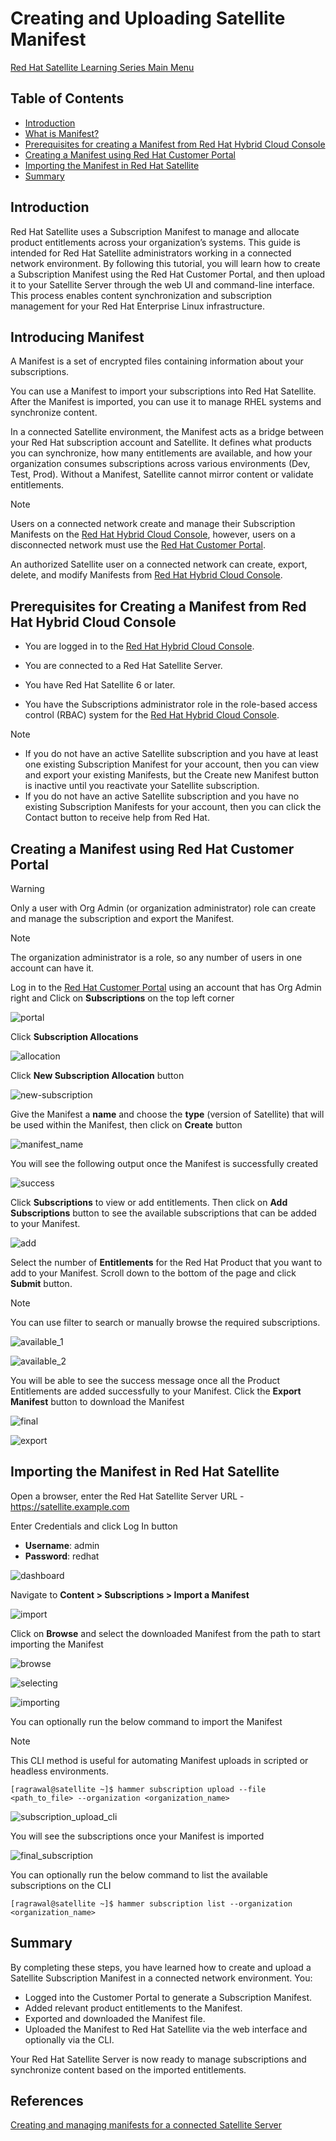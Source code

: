 # Creating and Uploading Satellite Manifest

[Red Hat Satellite Learning Series Main Menu](https://github.com/rajatagrawal1094/RedHatSatellite)

## Table of Contents
- [Introduction](#introduction)
- [What is Manifest?](#introducing-manifest)
- [Prerequisites for creating a Manifest from Red Hat Hybrid Cloud Console](#prerequisites-to-create-a-manifest-from-red-hat-hybrid-cloud-console)
- [Creating a Manifest using Red Hat Customer Portal](#creating-a-manifest-using-red-hat-customer-portal)
- [Importing the Manifest in Red Hat Satellite](#importing-the-manifest-in-red-hat-satellite)
- [Summary](#summary)

## Introduction

Red Hat Satellite uses a Subscription Manifest to manage and allocate product entitlements across your organization’s systems. This guide is intended for Red Hat Satellite administrators working in a connected network environment. By following this tutorial, you will learn how to create a Subscription Manifest using the Red Hat Customer Portal, and then upload it to your Satellite Server through the web UI and command-line interface. This process enables content synchronization and subscription management for your Red Hat Enterprise Linux infrastructure.


## Introducing Manifest

A Manifest is a set of encrypted files containing information about your subscriptions.

You can use a Manifest to import your subscriptions into Red Hat Satellite. After the Manifest is imported, you can use it to manage RHEL systems and synchronize content.

In a connected Satellite environment, the Manifest acts as a bridge between your Red Hat subscription account and Satellite. It defines what products you can synchronize, how many entitlements are available, and how your organization consumes subscriptions across various environments (Dev, Test, Prod). Without a Manifest, Satellite cannot mirror content or validate entitlements.

> [!NOTE]
> Users on a connected network create and manage their Subscription Manifests on the [Red Hat Hybrid Cloud Console](https://console.redhat.com), however, users on a disconnected network must use the [Red Hat Customer Portal](https://access.redhat.com).

An authorized Satellite user on a connected network can create, export, delete, and modify Manifests from [Red Hat Hybrid Cloud Console](https://console.redhat.com).

## Prerequisites for Creating a Manifest from Red Hat Hybrid Cloud Console

- You are logged in to the [Red Hat Hybrid Cloud Console](https://console.redhat.com).

- You are connected to a Red Hat Satellite Server.

- You have Red Hat Satellite 6 or later.

- You have the Subscriptions administrator role in the role-based access control (RBAC) system for the [Red Hat Hybrid Cloud Console](https://console.redhat.com).

> [!NOTE]
> - If you do not have an active Satellite subscription and you have at least one existing Subscription Manifest for your account, then you can view and export your existing Manifests, but the Create new Manifest button is inactive until you reactivate your Satellite subscription.
> - If you do not have an active Satellite subscription and you have no existing Subscription Manifests for your account, then you can click the Contact button to receive help from Red Hat.

## Creating a Manifest using Red Hat Customer Portal 

> [!WARNING]
> Only a user with Org Admin (or organization administrator) role can create and manage the subscription and export the Manifest.

> [!NOTE]
> The organization administrator is a role, so any number of users in one account can have it.

Log in to the [Red Hat Customer Portal](https://access.redhat.com) using an account that has Org Admin right and Click on **Subscriptions** on the top left corner

![portal](/images/1-portal.png)

Click **Subscription Allocations** 

![allocation](/images/2-allocation.png)

Click **New Subscription Allocation** button

![new-subscription](/images/3-new_subscription.png)

Give the Manifest a **name** and choose the **type** (version of Satellite) that will be used within the Manifest, then click on **Create** button

![manifest_name](/images/4-manifest_name.png)

You will see the following output once the Manifest is successfully created

![success](/images/5-success.png)

Click **Subscriptions** to view or add entitlements. Then click on **Add Subscriptions** button to see the available subscriptions that can be added to your Manifest.

![add](/images/6-add.png)

Select the number of **Entitlements** for the Red Hat Product that you want to add to your Manifest. Scroll down to the bottom of the page and click **Submit** button.

> [!NOTE]
> You can use filter to search or manually browse the required subscriptions.

![available_1](/images/7-available_1.png)

![available_2](/images/8-available_2.png)

You will be able to see the success message once all the Product Entitlements are added successfully to your Manifest. Click the **Export Manifest** button to download the Manifest

![final](/images/9-final.png)

![export](/images/10-export.png)

## Importing the Manifest in Red Hat Satellite

Open a browser, enter the Red Hat Satellite Server URL - https://satellite.example.com

Enter Credentials and click Log In button

- **Username**: admin
- **Password**: redhat

![dashboard](/images/11-dashboard.png)

Navigate to **Content > Subscriptions > Import a Manifest**

![import](/images/12-import.png)

Click on **Browse** and select the downloaded Manifest from the path to start importing the Manifest

![browse](/images/13-browse.png)

![selecting](/images/14-selecting.png)

![importing](/images/15-importing.png)

You can optionally run the below command to import the Manifest

> [!NOTE]
> This CLI method is useful for automating Manifest uploads in scripted or headless environments.

```console
[ragrawal@satellite ~]$ hammer subscription upload --file <path_to_file> --organization <organization_name>
```

![subscription_upload_cli](/images/16-subscription_upload_cli.png)

You will see the subscriptions once your Manifest is imported

![final_subscription](/images/17-final_subscription.png)

You can optionally run the below command to list the available subscriptions on the CLI

```console
[ragrawal@satellite ~]$ hammer subscription list --organization <organization_name>
```

## Summary

By completing these steps, you have learned how to create and upload a Satellite Subscription Manifest in a connected network environment. You:

- Logged into the Customer Portal to generate a Subscription Manifest.
- Added relevant product entitlements to the Manifest.
- Exported and downloaded the Manifest file.
- Uploaded the Manifest to Red Hat Satellite via the web interface and optionally via the CLI.

Your Red Hat Satellite Server is now ready to manage subscriptions and synchronize content based on the imported entitlements.

## References

[Creating and managing manifests for a connected Satellite Server](https://docs.redhat.com/en/documentation/subscription_central/1-latest/html-single/creating_and_managing_manifests_for_a_connected_satellite_server/index#proc-creating-manifest-satellite-connected)

